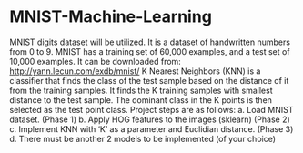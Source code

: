 # MNIST-Machine-Learning
MNIST digits dataset will be utilized. It is a dataset of handwritten numbers from 0 to 9. MNIST has a training set of 60,000 examples, and a test set of 10,000 examples. It can be downloaded from: http://yann.lecun.com/exdb/mnist/ K Nearest Neighbors (KNN) is a classifier that finds the class of the test sample based on the distance of it from the training samples. It finds the K training samples with smallest distance to the test sample. The dominant class in the K points is then selected as the test point class. Project steps are as follows: a. Load MNIST dataset. (Phase 1) b. Apply HOG features to the images (sklearn) (Phase 2) c. Implement KNN with ‘K’ as a parameter and Euclidian distance. (Phase 3) d. There must be another 2 models to be implemented (of your choice)
